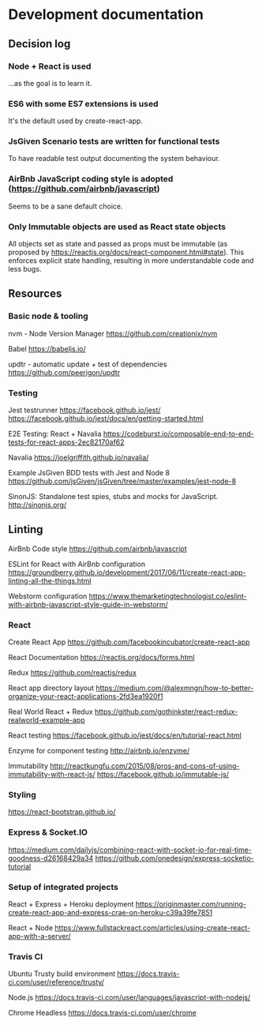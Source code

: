 # Development documentation

## Decision log

### Node + React is used
...as the goal is to learn it.

### ES6 with some ES7 extensions is used
It's the default used by create-react-app.

### JsGiven Scenario tests are written for functional tests
To have readable test output documenting the system behaviour.

### AirBnb JavaScript coding style is adopted (https://github.com/airbnb/javascript)
Seems to be a sane default choice.

### Only Immutable objects are used as React state objects
All objects set as state and passed as props must be immutable 
(as proposed by https://reactjs.org/docs/react-component.html#state).
This enforces explicit state handling, resulting in more understandable code and less bugs.

## Resources

### Basic node & tooling

nvm - Node Version Manager
https://github.com/creationix/nvm

Babel
https://babeljs.io/

updtr - automatic update + test of dependencies
https://github.com/peerigon/updtr

### Testing

Jest testrunner
https://facebook.github.io/jest/
https://facebook.github.io/jest/docs/en/getting-started.html

E2E Testing: React + Navalia 
https://codeburst.io/composable-end-to-end-tests-for-react-apps-2ec82170af62

Navalia
https://joelgriffith.github.io/navalia/

Example JsGiven BDD tests with Jest and Node 8 
https://github.com/jsGiven/jsGiven/tree/master/examples/jest-node-8 

SinonJS: Standalone test spies, stubs and mocks for JavaScript. 
http://sinonjs.org/

## Linting

AirBnb Code style
https://github.com/airbnb/javascript

ESLint for React with AirBnb configuration
https://groundberry.github.io/development/2017/06/11/create-react-app-linting-all-the-things.html

Webstorm configuration
https://www.themarketingtechnologist.co/eslint-with-airbnb-javascript-style-guide-in-webstorm/

### React

Create React App
https://github.com/facebookincubator/create-react-app

React Documentation
https://reactjs.org/docs/forms.html

Redux
https://github.com/reactjs/redux

React app directory layout
https://medium.com/@alexmngn/how-to-better-organize-your-react-applications-2fd3ea1920f1

Real World React + Redux
https://github.com/gothinkster/react-redux-realworld-example-app

React testing
https://facebook.github.io/jest/docs/en/tutorial-react.html

Enzyme for component testing
http://airbnb.io/enzyme/

Immutability
http://reactkungfu.com/2015/08/pros-and-cons-of-using-immutability-with-react-js/
https://facebook.github.io/immutable-js/

### Styling

https://react-bootstrap.github.io/


### Express & Socket.IO

https://medium.com/dailyjs/combining-react-with-socket-io-for-real-time-goodness-d26168429a34 
https://github.com/onedesign/express-socketio-tutorial

### Setup of integrated projects
React + Express + Heroku deployment 
https://originmaster.com/running-create-react-app-and-express-crae-on-heroku-c39a39fe7851

React + Node
https://www.fullstackreact.com/articles/using-create-react-app-with-a-server/

### Travis CI

Ubuntu Trusty build environment
https://docs.travis-ci.com/user/reference/trusty/

Node.js
https://docs.travis-ci.com/user/languages/javascript-with-nodejs/

Chrome Headless
https://docs.travis-ci.com/user/chrome
